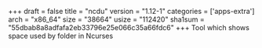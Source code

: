 +++
draft = false
title = "ncdu"
version = "1.12-1"
categories = ['apps-extra']
arch = "x86_64"
size = "38664"
usize = "112420"
sha1sum = "55dbab8a8adfafa2eb33796e25e066c35a66fdc6"
+++
Tool which shows space used by folder in Ncurses
